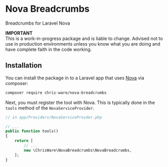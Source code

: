 # Nova Breadcrumbs
Breadcrumbs for Laravel Nova

**IMPORTANT**  
This is a work-in-progress package and is liable to change. Advised not to use in production environments unless you know what you are doing and have complete faith in the code working.

 ## Installation

You can install the package in to a Laravel app that uses [Nova](https://nova.laravel.com) via composer:

```bash
composer require chris-ware/nova-breadcrumbs
```

Next, you must register the tool with Nova. This is typically done in the `tools` method of the `NovaServiceProvider`.

```php
// in app/Providers/NovaServiceProvder.php

// ...
public function tools()
{
    return [
        // ...
        new \ChrisWare\NovaBreadcrumbs\NovaBreadcrumbs,
    ];
}
```
